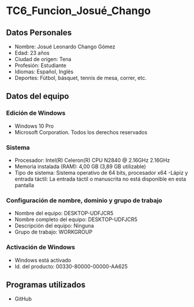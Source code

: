 # TC6_Funcion_Josué_Chango
## Datos Personales
- Nombre: Josué Leonardo Chango Gómez
- Edad: 23 años
- Ciudad de origen: Tena
- Profesión: Estudiante 
- Idiomas: Español, Inglés
- Deportes: Fútbol, básquet, tennis de mesa, correr, etc.
## Datos del equipo
### Edición de Windows
- Windows 10 Pro
- Microsoft Corporation. Todos los derechos reservados
### Sistema
- Procesador: Intel(R) Celeron(R) CPU N2840 @ 2.16GHz 2.16GHz
- Memoria instalada (RAM): 4,00 GB (3,89 GB utilizable)
- Tipo de sistema: Sistema operativo de 64 bits, procesador x64
-Lápiz y entrada táctil: La entrada táctil o manuscrita no está disponible en esta pantalla
### Configuración de nombre, dominio y grupo de trabajo
- Nombre del equipo: DESKTOP-UDFJCR5
- Nombre completo del equipo: DESKTOP-UDFJCR5
- Descripción del equipo: Ninguna
- Grupo de trabajo: WORKGROUP
### Activación de Windows
- Windows está activado
-  Id. del producto: 00330-80000-00000-AA625
## Programas utilizados
- GitHub
